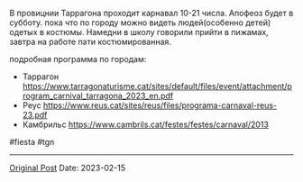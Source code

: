 В провицнии Таррагона проходит карнавал 10-21 числа. Апофеоз будет в субботу. пока что по городу можно видеть людей(особенно детей) одетых в костюмы. Намедни в школу говорили прийти в пижамах, завтра на работе пати костюмированная.

подробная программа по городам:
- Таррагон https://www.tarragonaturisme.cat/sites/default/files/event/attachment/program_carnival_tarragona_2023_en.pdf
- Реус https://www.reus.cat/sites/reus/files/programa-carnaval-reus-23.pdf
- Камбрильс https://www.cambrils.cat/festes/festes/carnaval/2013

#fiesta #tgn

---
[Original Post](https://t.me/lev2tarragona/952)
Date: 2023-02-15
